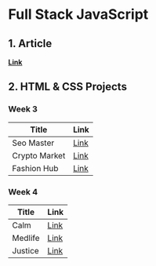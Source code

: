 # Full Stack JavaScript 

## 1. Article 

**[Link](./Article/Readme.md)**

## 2. HTML & CSS Projects

### Week 3

|Title|Link|
|---|---|
|Seo Master|[Link]()|
|Crypto Market|[Link]()|
|Fashion Hub|[Link]()|


### Week 4

|Title|Link|
|---|---|
|Calm|[Link](./Html%20and%20Css%20Assignments/Week%204/)|
|Medlife|[Link](./Html%20and%20Css%20Assignments/Week%204/)|
|Justice|[Link]()|